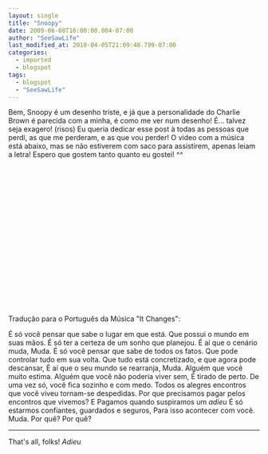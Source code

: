 ```yaml
---
layout: single
title: "Snoopy"
date: 2009-06-08T16:00:00.004-07:00
author: "SeeSawLife"
last_modified_at: 2010-04-05T21:09:48.799-07:00
categories:
  - imported
  - blogspot
tags:
  - blogspot
  - "SeeSawLife"
---
```


Bem, Snoopy é um desenho triste, e já que a personalidade do Charlie Brown é parecida com a minha, é como me ver num desenho! É... talvez seja exagero! (risos)
Eu queria dedicar esse post à todas as pessoas que perdi, as que me perderam, e as que vou perder! O video com a música está abaixo, mas se não estiverem com saco para assistirem, apenas leiam a letra!
Espero que gostem tanto quanto eu gostei! ^^


<object height="285" width="340"><param name="movie" value="http://www.youtube.com/v/oNw5UGwOyNw&amp;hl=pt-br&amp;fs=1&amp;color1=0x006699&amp;color2=0x54abd6&amp;border=1"/><param name="allowFullScreen" value="true"/><param name="allowscriptaccess" value="always"/><embed allowfullscreen="true" allowscriptaccess="always" height="285" src="http://www.youtube.com/v/oNw5UGwOyNw&amp;hl=pt-br&amp;fs=1&amp;color1=0x006699&amp;color2=0x54abd6&amp;border=1" type="application/x-shockwave-flash" width="340"/></object>

Tradução para o Português da Música "It Changes":

É só você pensar que sabe o lugar em que está.
Que possui o mundo em suas mãos.
É só ter a certeza de um sonho que planejou.
É aí que o cenário muda,
Muda.
É só você pensar que sabe de todos os fatos.
Que pode controlar tudo em sua volta.
Que tudo está concretizado, e que agora pode descansar,
É aí que o seu mundo se rearranja,
Muda.
Alguém que você muito estima.
Alguém que você não poderia viver sem,
É tirado de perto.
De uma vez só, você fica sozinho e com medo.
Todos os alegres encontros que você viveu tornam-se despedidas.
Por que precisamos pagar pelos encontros que vivemos?
E Pagamos quando suspiramos um *adieu*
É só estarmos confiantes,
guardados e seguros,
Para isso acontecer com você.
Muda.
Por quê? Por quê?

__________

That's all, folks!
*Adieu*